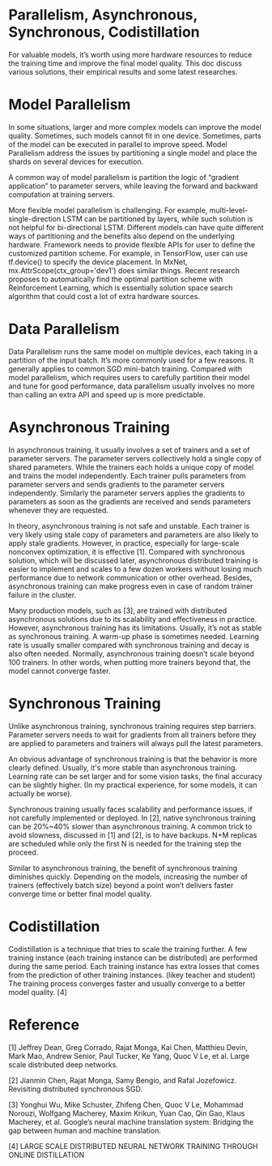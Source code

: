 # Parallelism, Asynchronous,  Synchronous, Codistillation


For valuable models, it’s worth using more hardware resources to reduce the training time and improve the final model quality. This doc discuss various solutions, their empirical results and some latest researches.

# Model Parallelism
In some situations, larger and more complex models can improve the model quality. Sometimes, such models cannot fit in one device. Sometimes, parts of the model can be executed in parallel to improve speed. Model Parallelism address the issues by partitioning a single model and place the shards on several devices for execution.

A common way of model parallelism is partition the logic of “gradient application” to parameter servers, while leaving the forward and backward computation at training servers.

More flexible model parallelism is challenging. For example, multi-level-single-direction LSTM can be partitioned by layers, while such solution is not helpful for bi-directional LSTM. Different models can have quite different ways of partitioning and the benefits also depend on the underlying hardware. Framework needs to provide flexible APIs for user to define the customized partition scheme. For example, in TensorFlow, user can use tf.device() to specify the device placement. In MxNet, mx.AttrScope(ctx_group='dev1') does similar things. Recent research proposes to automatically find the optimal partition scheme with Reinforcement Learning, which is essentially solution space search algorithm that could cost a lot of extra hardware sources.

# Data Parallelism
Data Parallelism runs the same model on multiple devices, each taking in a partition of the input batch. It’s more commonly used for a few reasons. It generally applies to common SGD mini-batch training. Compared with model parallelism, which requires users to carefully partition their model and tune for good performance, data parallelism usually involves no more than calling an extra API and speed up is more predictable.

# Asynchronous Training
In asynchronous training, it usually involves a set of trainers and a set of parameter servers. The parameter servers collectively hold a single copy of shared parameters. While the trainers each holds a unique copy of model and trains the model independently. Each trainer pulls parameters from parameter servers and sends gradients to the parameter servers independently. Similarly the parameter servers applies the gradients to parameters as soon as the gradients are received and sends parameters whenever they are requested.

In theory, asynchronous training is not safe and unstable. Each trainer is very likely using stale copy of parameters and parameters are also likely to apply stale gradients. However, in practice, especially for large-scale nonconvex optimization, it is effective [1]. Compared with synchronous solution, which will be discussed later, asynchronous distributed training is easier to implement and scales to a few dozen workers without losing much performance due to network communication or other overhead. Besides, asynchronous training can make progress even in case of random trainer failure in the cluster.

Many production models, such as [3], are trained with distributed asynchronous solutions due to its scalability and effectiveness in practice. However, asynchronous training has its limitations. Usually, it’s not as stable as synchronous training. A warm-up phase is sometimes needed. Learning rate is usually smaller compared with synchronous training and decay is also often needed. Normally, asynchronous training doesn’t scale beyond 100 trainers. In other words, when putting more trainers beyond that, the model cannot converge faster.

# Synchronous Training
Unlike asynchronous training, synchronous training requires step barriers. Parameter servers needs to wait for gradients from all trainers before they are applied to parameters and trainers will always pull the latest parameters.

An obvious advantage of synchronous training is that the behavior is more clearly defined. Usually, it's more stable than asynchronous training. Learning rate can be set larger and for some vision tasks, the final accuracy can be slightly higher. (In my practical experience, for some models, it can actually be worse).

Synchronous training usually faces scalability and performance issues, if not carefully implemented or deployed. In [2], native synchronous training can be 20%~40% slower than asynchronous training. A common trick to avoid slowness, discussed in [1] and [2], is to have backups. N+M replicas are scheduled while only the first N is needed for the training step the proceed.

Similar to asynchronous training, the benefit of synchronous training diminishes quickly. Depending on the models, increasing the number of trainers (effectively batch size) beyond a point won’t delivers faster converge time or better final model quality.

# Codistillation
Codistillation is a technique that tries to scale the training further. A few training instance (each training instance can be distributed) are performed during the same period. Each training instance has extra losses that comes from the prediction of other training instances. (likey teacher and student) The training process converges faster and usually converge to a better model quality. [4]


# Reference

[1] Jeffrey Dean, Greg Corrado, Rajat Monga, Kai Chen, Matthieu Devin, Mark Mao, Andrew Senior, Paul Tucker, Ke Yang, Quoc V Le, et al. Large scale distributed deep networks.

[2] Jianmin Chen, Rajat Monga, Samy Bengio, and Rafal Jozefowicz. Revisiting distributed synchronous SGD.

[3] Yonghui Wu, Mike Schuster, Zhifeng Chen, Quoc V Le, Mohammad Norouzi, Wolfgang Macherey, Maxim Krikun, Yuan Cao, Qin Gao, Klaus Macherey, et al. Google’s neural machine translation system: Bridging the gap between human and machine translation.

[4] LARGE SCALE DISTRIBUTED NEURAL NETWORK TRAINING THROUGH ONLINE DISTILLATION




